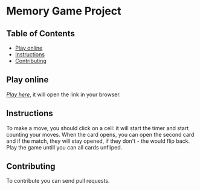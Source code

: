 # Memory Game Project

## Table of Contents

* [Play online](#play-online)
* [Instructions](#instructions)
* [Contributing](#contributing)

## Play online
<a href="https://kasyanovamg.github.io/memory-game/">*Play here*</a>, it will open the link in your browser.

## Instructions

To make a move, you should click on a cell: it will start the timer and start counting your moves. When the card opens, you can open the second card and if the match, they will stay opened, if they don't - the would flip back. Play the game untill you can all cards unfliped.

## Contributing

To contribute you can send pull requests.
